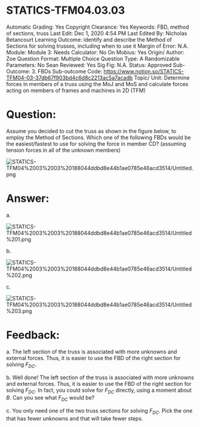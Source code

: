 # STATICS-TFM04.03.03

Automatic Grading: Yes
Copyright Clearance: Yes
Keywords: FBD, method of sections, truss
Last Edit: Dec 1, 2020 4:54 PM
Last Edited By: Nicholas Betancourt
Learning Outcome: identify and describe the Method of Sections for solving trusses, including when to use it
Margin of Error: N.A.
Module: Module 3:
Needs Calculator: No
On Mobius: Yes
Origin/ Author: Zoe
Question Format: Multiple Choice
Question Type: A
Randomizable Parameters: No
Sean Reviewed: Yes
Sig Fig: N.A.
Status: Approved
Sub-Outcome: 3. FBDs
Sub-outcome Code: https://www.notion.so/STATICS-TFM04-03-37db67f903bd4c6d8c2213ac5a7acadb
Topic/ Unit: Determine forces in members of a truss using the MoJ and MoS and calculate forces acting on members of frames and machines in 2D (TFM)

# Question:

Assume you decided to cut the truss as shown in the figure below, to employ the Method of Sections.  Which one of the following FBDs would be the easiest/fastest to use for solving the force in member CD? (assuming tension forces in all of the unknown members)

![STATICS-TFM04%2003%2003%20188044ddbd8e44b1ae0785e46acd3514/Untitled.png](STATICS-TFM04%2003%2003%20188044ddbd8e44b1ae0785e46acd3514/Untitled.png)

# Answer:

a. 

![STATICS-TFM04%2003%2003%20188044ddbd8e44b1ae0785e46acd3514/Untitled%201.png](STATICS-TFM04%2003%2003%20188044ddbd8e44b1ae0785e46acd3514/Untitled%201.png)

b.

![STATICS-TFM04%2003%2003%20188044ddbd8e44b1ae0785e46acd3514/Untitled%202.png](STATICS-TFM04%2003%2003%20188044ddbd8e44b1ae0785e46acd3514/Untitled%202.png)

c.

![STATICS-TFM04%2003%2003%20188044ddbd8e44b1ae0785e46acd3514/Untitled%203.png](STATICS-TFM04%2003%2003%20188044ddbd8e44b1ae0785e46acd3514/Untitled%203.png)

# Feedback:

a. The left section of the truss is associated with more unknowns and external forces.  Thus, it is easier to use the FBD of the right section for solving ${F_{DC}}$.

b. Well done! The left section of the truss is associated with more unknowns and external forces.  Thus, it is easier to use the FBD of the right section for solving ${F_{DC}}$.  In fact, you could solve for  ${F_{DC}}$ directly, using a moment about ${B}$.  Can you see what ${F_{DC}}$ would be?

c. You only need one of the two truss sections for solving ${F_{DC}}$.  Pick the one that has fewer unknowns and that will take fewer steps.